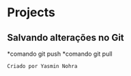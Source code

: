 # Projects


## Salvando alterações no Git
*comando git push
*comando git pull

```
Criado por Yasmin Nohra

```


